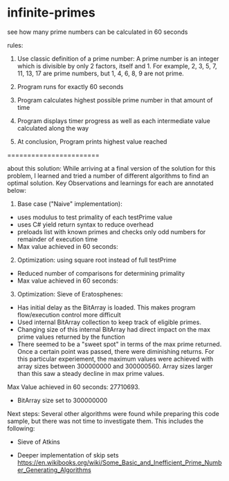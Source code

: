 ﻿# infinite-primes
see how many prime numbers can be calculated in 60 seconds

rules: 
1. Use classic definition of a prime number: 
A prime number is an integer which is divisible by only 2 factors, itself 
 and 1. For example, 2, 3, 5, 7, 11, 13, 17 are prime numbers, but 1, 4, 6, 
 8, 9 are not prime. 

2. Program runs for exactly 60 seconds

3. Program calculates highest possible prime number in that amount of time

4. Program displays timer progress as well as each intermediate value calculated along the way

5. At conclusion, Program prints highest value reached 

=======================

about this solution: 
While arriving at a final version of the solution for this problem, 
I learned and tried a number of different algorithms to find an optimal solution. 
Key Observations and learnings for each are annotated below: 

1) Base case ("Naive" implementation): 
- uses modulus to test primality of each testPrime value
- uses C# yield return syntax to reduce overhead
- preloads list with known primes and checks only odd numbers for remainder of execution time
- Max value achieved in 60 seconds:  

2) Optimization: using square root instead of full testPrime
- Reduced number of comparisons for determining primality
- Max value achieved in 60 seconds:  

3) Optimization: Sieve of Eratosphenes:
- Has initial delay as the BitArray is loaded. This makes program flow/execution control more difficult
- Used internal BitArray collection to keep track of eligible primes. 
- Changing size of this internal BitArray had direct impact on the max prime values returned by the function
- There seemed to be a "sweet spot" in terms of the max prime returned. Once a certain point was passed, there were diminishing returns. 
For this particular experiement, the maximum values were achieved with array sizes between 300000000 and 300000560. 
Array sizes larger than this saw a steady decline in max prime values. 

Max Value achieved in 60 seconds: 27710693. 
- BitArray size set to 300000000

Next steps: 
Several other algorithms were found while preparing this code sample, but there was not time to investigate them. This includes the following: 
- Sieve of Atkins

- Deeper implementation of skip sets 
https://en.wikibooks.org/wiki/Some_Basic_and_Inefficient_Prime_Number_Generating_Algorithms






